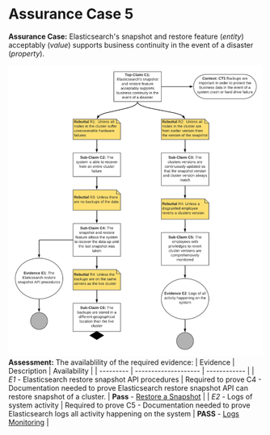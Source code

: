 # Assurance Case 5
**Assurance Case:** Elasticsearch's snapshot and restore feature (*entity*) acceptably (*value*) supports business continuity in the event of a disaster (*property*).

![Assurance Case 5](./Images/Claim5.png)  
**Assessment:** The availablility of the required evidence:
| Evidence  | Description          | Availability  |
| --------- | -------------------- | ------------ |
| *E1* - Elasticsearch restore snapshot API procedures | Required to prove C4 - Documentation needed to prove Elasticsearch restore snapshot API can restore snapshot of a cluster.  | **Pass** - [Restore a Snapshot](https://www.elastic.co/guide/en/elasticsearch/reference/current/snapshots-restore-snapshot.html) |
| *E2* - Logs of system activity | Required to prove C5 - Documentation needed to prove Elasticsearch logs all activity happening on the system  | **PASS** - [Logs Monitoring](https://www.elastic.co/guide/en/logs/guide/7.9/logs-overview.html) |
